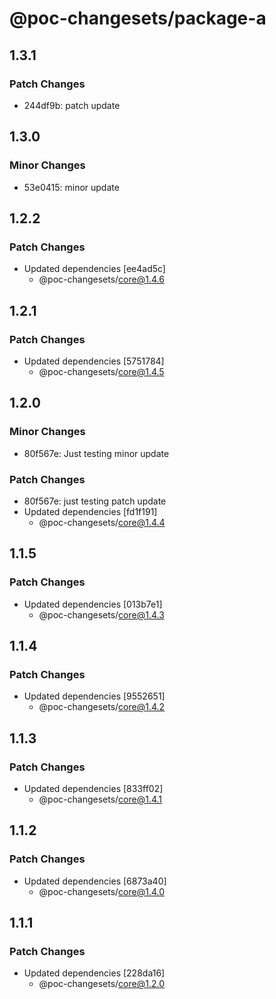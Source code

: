# @poc-changesets/package-a

## 1.3.1

### Patch Changes

- 244df9b: patch update

## 1.3.0

### Minor Changes

- 53e0415: minor update

## 1.2.2

### Patch Changes

- Updated dependencies [ee4ad5c]
  - @poc-changesets/core@1.4.6

## 1.2.1

### Patch Changes

- Updated dependencies [5751784]
  - @poc-changesets/core@1.4.5

## 1.2.0

### Minor Changes

- 80f567e: Just testing minor update

### Patch Changes

- 80f567e: just testing patch update
- Updated dependencies [fd1f191]
  - @poc-changesets/core@1.4.4

## 1.1.5

### Patch Changes

- Updated dependencies [013b7e1]
  - @poc-changesets/core@1.4.3

## 1.1.4

### Patch Changes

- Updated dependencies [9552651]
  - @poc-changesets/core@1.4.2

## 1.1.3

### Patch Changes

- Updated dependencies [833ff02]
  - @poc-changesets/core@1.4.1

## 1.1.2

### Patch Changes

- Updated dependencies [6873a40]
  - @poc-changesets/core@1.4.0

## 1.1.1

### Patch Changes

- Updated dependencies [228da16]
  - @poc-changesets/core@1.2.0
